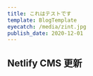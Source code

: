 ```yaml
---
title: これはテストです
template: BlogTemplate
eyecatch: /media/zint.jpg
publish_date: 2020-12-01
---
```

## Netlify CMS 更新